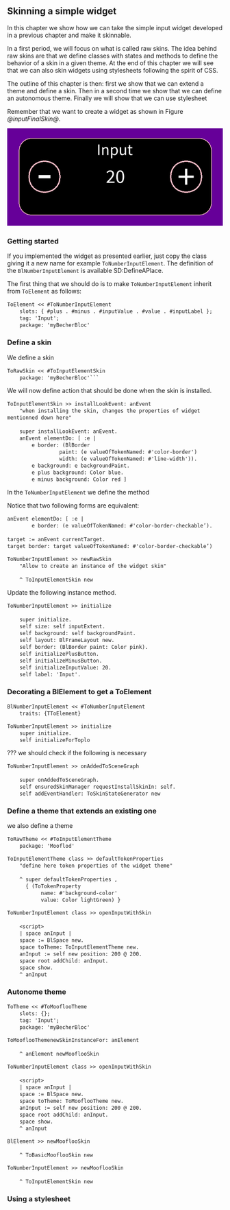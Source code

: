 ## Skinning a simple widget

In this chapter we show how we can take the simple input widget developed in a previous chapter and make it skinnable. 

In a first period, we will focus on what is called raw skins. The idea behind raw skins are that we define classes with states and methods to define the behavior of a skin in a given theme. At the end of this chapter we will see that we can also skin widgets
using stylesheets following the spirit of CSS. 
 
The outline of this chapter is then: first we show that we can extend a theme and define a skin. 
Then in a second time we show that we can define an autonomous theme. 
Finally we will show that we can use stylesheet

Remember that we want to create a widget as shown in Figure *@inputFinalSkin@*.

![An integer input widget. % anchor=inputFinalSkin&width=50](figures/input.png )

### Getting started

If you implemented the widget as presented earlier, just copy the class giving it a new name for example `ToNumberInputElement`.
The definition of the `BlNumberInputElement` is available SD:DefineAPlace.

The first thing that we should do is to make `ToNumberInputElement` inherit from `ToElement` as follows:

```
ToElement << #ToNumberInputElement
	slots: { #plus . #minus . #inputValue . #value . #inputLabel };
	tag: 'Input';
	package: 'myBecherBloc'
```

### Define a skin

We define a skin 

```
ToRawSkin << #ToInputElementSkin
	package: 'myBecherBloc'```

```

We will now define action that should be done when the skin is installed. 

```
ToInputElementSkin >> installLookEvent: anEvent
	"when installing the skin, changes the properties of widget mentionned down here"

	super installLookEvent: anEvent.
	anEvent elementDo: [ :e |
		e border: (BlBorder
				 paint: (e valueOfTokenNamed: #'color-border')
				 width: (e valueOfTokenNamed: #'line-width')).
		e background: e backgroundPaint.
		e plus background: Color blue.
		e minus background: Color red ]
```

In the `ToNumberInputElement` we define the method 


Notice that two following forms are equivalent: 

```
anEvent elementDo: [ :e | 
		e border: (e valueOfTokenNamed: #'color-border-checkable’).

target := anEvent currentTarget.
target border: target valueOfTokenNamed: #'color-border-checkable’)
```


```
ToNumberInputElement >> newRawSkin
	"Allow to create an instance of the widget skin"

	^ ToInputElementSkin new
```


Update the following instance method.

```
ToNumberInputElement >> initialize

	super initialize.
	self size: self inputExtent.
	self background: self backgroundPaint.
	self layout: BlFrameLayout new.
	self border: (BlBorder paint: Color pink).
	self initializePlusButton.
	self initializeMinusButton.
	self initializeInputValue: 20.
	self label: 'Input'.
```

### Decorating a BlElement to get a ToElement

```
BlNumberInputElement << #ToNumberInputElement
	traits: {TToElement}

```

```
ToNumberInputElement >> initialize
	super initialize. 
	self initializeForToplo
```


??? we should check if the following is necessary
```
ToNumberInputElement >> onAddedToSceneGraph

    super onAddedToSceneGraph.
    self ensuredSkinManager requestInstallSkinIn: self.
    self addEventHandler: ToSkinStateGenerator new
```









### Define a theme that extends an existing one

we also define a theme

```
ToRawTheme << #ToInputElementTheme
	package: 'Mooflod'
```


```
ToInputElementTheme class >> defaultTokenProperties
	"define here token properties of the widget theme"

	^ super defaultTokenProperties ,
	  { (ToTokenProperty
		   name: #'background-color'
		   value: Color lightGreen) }
```


```
ToNumberInputElement class >> openInputWithSkin

	<script>
	| space anInput |
	space := BlSpace new.
	space toTheme: ToInputElementTheme new.
	anInput := self new position: 200 @ 200.
	space root addChild: anInput.
	space show.
	^ anInput
```


### Autonome theme

```
ToTheme << #ToMooflooTheme
	slots: {};
	tag: 'Input';
	package: 'myBecherBloc'
```

```
ToMooflooThemenewSkinInstanceFor: anElement

	^ anElement newMooflooSkin
```

```
ToNumberInputElement class >> openInputWithSkin

	<script>
	| space anInput |
	space := BlSpace new.
	space toTheme: ToMooflooTheme new.
	anInput := self new position: 200 @ 200.
	space root addChild: anInput.
	space show.
	^ anInput
```

```
BlElement >> newMooflooSkin

	^ ToBasicMooflooSkin new
```

```
ToNumberInputElement >> newMooflooSkin

	^ ToInputElementSkin new
```


### Using a stylesheet


